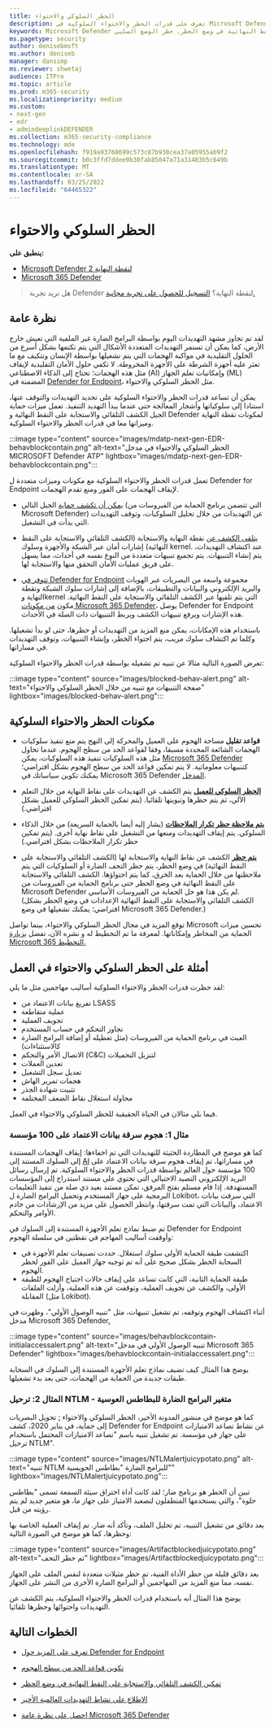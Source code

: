 ```yaml
---
title: الحظر السلوكي والاحتواء
description: تعرف على قدرات الحظر والاحتواء السلوكية في Microsoft Defender لنقطة النهاية
keywords: Microsoft Defender لنقطة النهاية، الكشف التلقائي والاستجابة على النقط النهائية في وضع الحظر، حظر الوضع السلبي
ms.pagetype: security
author: denisebmsft
ms.author: deniseb
manager: dansimp
ms.reviewer: shwetaj
audience: ITPro
ms.topic: article
ms.prod: m365-security
ms.localizationpriority: medium
ms.custom:
- next-gen
- edr
- admindeeplinkDEFENDER
ms.collection: m365-security-compliance
ms.technology: mde
ms.openlocfilehash: f919a93768699c573c87b938cea37a05955ab9f2
ms.sourcegitcommit: b0c3ffd7ddee9b30fab85047a71a31483b5c649b
ms.translationtype: MT
ms.contentlocale: ar-SA
ms.lasthandoff: 03/25/2022
ms.locfileid: "64465322"
---
```

# <a name="behavioral-blocking-and-containment"></a>الحظر السلوكي والاحتواء

**ينطبق على:**
- [Microsoft Defender لنقطة النهاية 2](https://go.microsoft.com/fwlink/p/?linkid=2154037)
- [Microsoft 365 Defender](https://go.microsoft.com/fwlink/?linkid=2118804)

> هل تريد تجربة Defender لنقطة النهاية؟ [التسجيل للحصول على تجربة مجانية.](https://signup.microsoft.com/create-account/signup?products=7f379fee-c4f9-4278-b0a1-e4c8c2fcdf7e&ru=https://aka.ms/MDEp2OpenTrial?ocid=docs-wdatp-assignaccess-abovefoldlink)

## <a name="overview"></a>نظرة عامة

لقد تم تجاوز مشهد التهديدات اليوم بواسطة البرامج الضارة [](/windows/security/threat-protection/intelligence/fileless-threats) غير الملفية التي تعيش خارج الأرض، كما يمكن أن تستمر التهديدات المتعددة الأشكال التي يتم تكتمها بشكل أسرع من الحلول التقليدية في مواكبة الهجمات التي يتم تشغيلها بواسطة الإنسان وتتكيف مع ما تعثر عليه أجهزة الشرطة على الأجهزة المخروطة. لا تكفي حلول الأمان التقليدية لإيقاف مثل هذه الهجمات؛ تحتاج إلى الذكاء الاصطناعي (AI) وإمكانيات تعلم الجهاز (ML) المضمنة في [Defender for Endpoint](/windows/security)، مثل الحظر السلوكي والاحتواء.

يمكن أن تساعد قدرات الحظر والاحتواء السلوكية على تحديد التهديدات والتوقف عنها، استنادا إلى سلوكياتها وأشجار المعالجة حتى عندما يبدأ التهديد التنفيذ. تعمل ميزات حماية الجيل الكشف التلقائي والاستجابة على النقط النهائية و Defender لمكونات نقطة النهاية وميزاتها معا في قدرات الحظر والاحتواء السلوكية.

:::image type="content" source="images/mdatp-next-gen-EDR-behavblockcontain.png" alt-text="الحظر السلوكي والاحتواء في مدخل MICROSOFT Defender ATP" lightbox="images/mdatp-next-gen-EDR-behavblockcontain.png":::

تعمل قدرات الحظر والاحتواء السلوكية مع مكونات وميزات متعددة ل Defender for Endpoint لإيقاف الهجمات على الفور ومنع تقدم الهجمات.

- [يمكن أن تكشف حماية](microsoft-defender-antivirus-in-windows-10.md) الجيل التالي (التي تتضمن برنامج الحماية من الفيروسات من Microsoft Defender) عن التهديدات من خلال تحليل السلوكيات، وتوقف التهديدات التي بدأت في التشغيل.

- [يتلقى الكشف عن](overview-endpoint-detection-response.md) نقطة النهاية والاستجابة (الكشف التلقائي والاستجابة على النقط النهائية) إشارات أمان عبر الشبكة والأجهزة وسلوك kernel. عند اكتشاف التهديدات، يتم إنشاء التنبيهات. يتم تجميع تنبيهات متعددة من النوع نفسه في أحداث، مما يسهل على فريق عمليات الأمان التحقق منها والاستجابة لها.

- [تتوفر في Defender for Endpoint](overview-endpoint-detection-response.md) مجموعة واسعة من البصريات عبر الهويات والبريد الإلكتروني والبيانات والتطبيقات، بالإضافة إلى إشارات سلوك الشبكة ونقطة النهاية وkernel التي يتم تلقيها عبر الكشف التلقائي والاستجابة على النقط النهائية. مكون [من مكونات Microsoft 365 Defender](../defender/microsoft-365-defender.md)، يوصل Defender for Endpoint هذه الإشارات ويرفع تنبيهات الكشف ويربط التنبيهات ذات الصلة في الأحداث.

باستخدام هذه الإمكانات، يمكن منع المزيد من التهديدات أو حظرها، حتى لو بدأ تشغيلها. وكلما تم اكتشاف سلوك مريب، يتم احتواء الخطر، وإنشاء التنبيهات، وتوقف التهديدات في مساراتها.

تعرض الصورة التالية مثالا عن تنبيه تم تشغيله بواسطة قدرات الحظر والاحتواء السلوكية:

:::image type="content" source="images/blocked-behav-alert.png" alt-text="صفحة التنبيهات مع تنبيه من خلال الحظر السلوكي والاحتواء" lightbox="images/blocked-behav-alert.png":::

## <a name="components-of-behavioral-blocking-and-containment"></a>مكونات الحظر والاحتواء السلوكية

- **قواعد تقليل [](attack-surface-reduction.md)** مساحة الهجوم على العميل والمحركة إلى النهج يتم منع تنفيذ سلوكيات الهجمات الشائعة المحددة مسبقا، وفقا لقواعد الحد من سطح الهجوم. عندما تحاول مثل هذه السلوكيات تنفيذ هذه السلوكيات، يمكن <a href="https://go.microsoft.com/fwlink/p/?linkid=2077139" target="_blank">Microsoft 365 Defender</a> كتنبيهات معلوماتية. لا يتم تمكين قواعد الحد من سطح الهجوم بشكل افتراضي؛ يمكنك تكوين سياساتك في Microsoft 365 Defender [المدخل](/microsoft-365/security/defender/microsoft-365-defender).

- **[الحظر السلوكي للعميل](client-behavioral-blocking.md)** يتم الكشف عن التهديدات على نقاط النهاية من خلال التعلم الآلي، ثم يتم حظرها وتبوينها تلقائيا. (يتم تمكين الحظر السلوكي للعميل بشكل افتراضي.)

- **[يتم ملاحظة حظر تكرار الملاحظات](feedback-loop-blocking.md)** (يشار إليه أيضا بالحماية السريعة) من خلال الذكاء السلوكي. يتم إيقاف التهديدات ومنعها من التشغيل على نقاط نهاية أخرى. (يتم تمكين حظر تكرار الملاحظات بشكل افتراضي.)

- **[يتم حظر](edr-in-block-mode.md)** الكشف عن نقاط النهاية والاستجابة لها (الكشف التلقائي والاستجابة على النقط النهائية) في وضع الحظر، يتم حظر التحف الضارة أو السلوكيات التي يتم ملاحظتها من خلال الحماية بعد الخرق، كما يتم احتواؤها. الكشف التلقائي والاستجابة على النقط النهائية في وضع الحظر حتى برنامج الحماية من الفيروسات من Microsoft Defender لم يكن هذا هو حل الحماية من الفيروسات الأساسي. (الكشف التلقائي والاستجابة على النقط النهائية الإعدادات في وضع الحظر بشكل افتراضي؛ يمكنك تشغيلها في وضع Microsoft 365 Defender.)

توقع المزيد في مجال الحظر السلوكي والاحتواء، بينما تواصل Microsoft تحسين ميزات الحماية من المخاطر وإمكاناتها. لمعرفة ما تم التخطيط له و نشره الآن، تفضل [بزيارة Microsoft 365 التخطيط.](https://www.microsoft.com/microsoft-365/roadmap)

## <a name="examples-of-behavioral-blocking-and-containment-in-action"></a>أمثلة على الحظر السلوكي والاحتواء في العمل

لقد حظرت قدرات الحظر والاحتواء السلوكية أساليب مهاجمين مثل ما يلي:

- تفريغ بيانات الاعتماد من LSASS
- عملية متقاطعة
- تجويف العملية
- تجاوز التحكم في حساب المستخدم
- العبث في برنامج الحماية من الفيروسات (مثل تعطيله أو إضافة البرامج الضارة كالاستثناءات)
- الاتصال الأمر والتحكم (C&C) لتنزيل التحميلات
- تعدين العملات
- تعديل سجل التشغيل
- هجمات تمرير الهاش
- تثبيت شهادة الجذر
- محاولة استغلال نقاط الضعف المختلفة

فيما يلي مثالان في الحياة الحقيقية للحظر السلوكي والاحتواء في العمل.

### <a name="example-1-credential-theft-attack-against-100-organizations"></a>مثال 1: هجوم سرقة بيانات الاعتماد على 100 مؤسسة

كما هو موضح في المطاردة الحثيثة للتهديدات التي تم اخفاءها: إيقاف الهجمات المستندة إلى السلوك المستند إلى [AI](https://www.microsoft.com/security/blog/2019/10/08/in-hot-pursuit-of-elusive-threats-ai-driven-behavior-based-blocking-stops-attacks-in-their-tracks) في مساراتها، تم إيقاف هجوم سرقة بيانات الاعتماد على 100 مؤسسة حول العالم بواسطة قدرات الحظر والاحتواء السلوكية. تم إرسال رسائل البريد الإلكتروني التصيد الاحتيالي التي تحتوي على مستند استدراج إلى المؤسسات المستهدفة. إذا قام مستلم بفتح المرفق، تمكن مستند بعيد ذي صلة من تنفيذ التعليمات البرمجية على جهاز المستخدم وتحميل البرامج الضارة ل Lokibot، التي سرقت بيانات الاعتماد، والبيانات التي تمت سرقتها، وانتظر الحصول على مزيد من الإرشادات من خادم الأوامر والتحكم.

تم ضبط نماذج تعلم الأجهزة المستندة إلى السلوك في Defender for Endpoint وأوقفت أساليب المهاجم في نقطتين في سلسلة الهجوم:

- اكتشفت طبقة الحماية الأولى سلوك استغلال. حددت تصنيفات تعلم الأجهزة في السحابة الخطر بشكل صحيح على أنه تم توجيه جهاز العميل على الفور لحظر الهجوم.
- طبقة الحماية الثانية، التي كانت تساعد على إيقاف حالات اجتياج الهجوم للطبقة الأولى، والكشف عن تجويف العملية، وتوقفت عن هذه العملية، وأزلت الملفات المقابلة (مثل Lokibot).

أثناء اكتشاف الهجوم وتوقفه، تم تشغيل تنبيهات، مثل "تنبيه الوصول الأولي"، وظهرت في مدخل Microsoft 365 Defender[.](/microsoft-365/security/defender/microsoft-365-defender)

:::image type="content" source="images/behavblockcontain-initialaccessalert.png" alt-text="تنبيه الوصول الأولي في مدخل Microsoft 365 Defender" lightbox="images/behavblockcontain-initialaccessalert.png":::

يوضح هذا المثال كيف تضيف نماذج تعلم الأجهزة المستندة إلى السلوك في السحابة طبقات جديدة من الحماية من الهجمات، حتى بعد بدء تشغيلها.

### <a name="example-2-ntlm-relay---juicy-potato-malware-variant"></a>المثال 2: ترحيل NTLM - متغير البرامج الضارة للبطاطس العوسية

كما هو موضح في منشور المدونة الأخير، الحظر السلوكي والاحتواء [:](https://www.microsoft.com/security/blog/2020/03/09/behavioral-blocking-and-containment-transforming-optics-into-protection) تحويل البصريات إلى حماية، في يناير 2020، كشف Defender for Endpoint عن نشاط تصاعد الامتيازات على جهاز في مؤسسة. تم تشغيل تنبيه باسم "تصاعد الامتيازات المحتمل باستخدام ترحيل NTLM".

:::image type="content" source="images/NTLMalertjuicypotato.png" alt-text="تنبيه NTLM للبرامج الضارة &quot;بطاطس الجويسية&quot;" lightbox="images/NTLMalertjuicypotato.png":::

تبين أن الخطر هو برنامج ضار؛ لقد كانت أداة اختراق سيئة السمعة تسمى "بطاطس حلوة"، والتي يستخدمها المتطفلون لتصعيد الامتياز على جهاز ما، هو متغير جديد لم يتم رؤيته من قبل.

بعد دقائق من تشغيل التنبيه، تم تحليل الملف، وتأكد أنه ضار. تم إيقاف العملية الخاصة بها وحظرها، كما هو موضح في الصورة التالية:

:::image type="content" source="images/Artifactblockedjuicypotato.png" alt-text="تم حظر التحف"  lightbox="images/Artifactblockedjuicypotato.png":::

بعد دقائق قليلة من حظر الأداة الفنية، تم حظر مثيلات متعددة لنفس الملف على الجهاز نفسه، مما منع المزيد من المهاجمين أو البرامج الضارة الأخرى من النشر على الجهاز.

يوضح هذا المثال أنه باستخدام قدرات الحظر والاحتواء السلوكية، يتم الكشف عن التهديدات واحتوائها وحظرها تلقائيا.

## <a name="next-steps"></a>الخطوات التالية

- [تعرف على المزيد حول Defender for Endpoint](overview-endpoint-detection-response.md)

- [تكوين قواعد الحد من سطح الهجوم](attack-surface-reduction.md)

- [تمكين الكشف التلقائي والاستجابة على النقط النهائية في وضع الحظر](edr-in-block-mode.md)

- [الاطلاع على نشاط التهديدات العالمية الأخير](https://www.microsoft.com/wdsi/threats)

- [احصل على نظرة عامة Microsoft 365 Defender](../defender/microsoft-365-defender.md)
